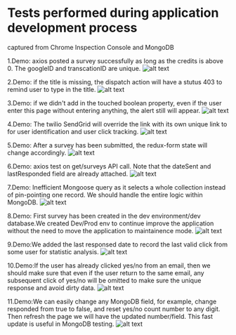 # Tests performed during application development process
captured from Chrome Inspection Console and MongoDB

1.Demo: axios posted a survey successfully as long as the credits is above 0. The googleID and transcationID are unique.
![alt text](https://github.ccs.neu.edu/2020FACS5610SV/project-team_06/blob/master/Project%20Tests/Console-Axios%20Post:survey.png)

2.Demo: if the title is missing, the dispatch action will have a stutus 403 to remind user to type in the title.
![alt text](https://github.ccs.neu.edu/2020FACS5610SV/project-team_06/blob/master/Project%20Tests/Console-Missing%20Title%20Error.png)

3.Demo: if we didn't add in the touched boolean property, even if the user enter this page without entering anything, the alert still will appear.
![alt text](https://github.ccs.neu.edu/2020FACS5610SV/project-team_06/blob/master/Project%20Tests/Console-Reson%20for%20touched%20property.png)

4.Demo: The twilio SendGrid will override the link with its own unique link to for user identification and user click tracking.
![alt text](https://github.ccs.neu.edu/2020FACS5610SV/project-team_06/blob/master/Project%20Tests/Console-SG:Customized%20Links%20Rewritten.png)

5.Demo: After a survey has been submitted, the redux-form state will change accordingly.
![alt text](https://github.ccs.neu.edu/2020FACS5610SV/project-team_06/blob/master/Project%20Tests/Console-Survey%20Logging.png)

6.Demo: axios test on get/surveys API call. Note that the dateSent and lastResponded field are already attached.
![alt text](https://github.ccs.neu.edu/2020FACS5610SV/project-team_06/blob/master/Project%20Tests/Console-Axios%20Get:surveys.png)

7.Demo: Inefficient Mongoose query as it selects a whole collection instead of pin-pointing one record. We should handle the entire logic within MongoDB.
![alt text](https://github.ccs.neu.edu/2020FACS5610SV/project-team_06/blob/master/Project%20Tests/MongoDB-Wrong%20Mongoose%20Query.png)

8.Demo: First survey has been created in the dev environment/dev database.We created Dev/Prod env to continue improve the application without the need to move the application to maintainence mode.
![alt text](https://github.ccs.neu.edu/2020FACS5610SV/project-team_06/blob/master/Project%20Tests/MongoDB-Survey%20Creation.png)

9.Demo:We added the last responsed date to record the last valid click from some user for statistic analysis.
![alt text](https://github.ccs.neu.edu/2020FACS5610SV/project-team_06/blob/master/Project%20Tests/MongoDB-Last%20Responded.png)

10.Demo:If the user has already clicked yes/no from an email, then we should make sure that even if the user return to the same email, any subsequent click of yes/no will be omitted to make sure the unique response and avoid dirty data.
![alt text](https://github.ccs.neu.edu/2020FACS5610SV/project-team_06/blob/master/Project%20Tests/MongoDB-Redundant%20Click.png)

11.Demo:We can easily change any MongoDB field, for example, change responded from true to false, and reset yes/no count number to any digit. Then refresh the page we will have the updated number/field. This fast update is useful in MongoDB testing.
![alt text](https://github.ccs.neu.edu/2020FACS5610SV/project-team_06/blob/master/Project%20Tests/MongoDB-Fast%20Change.png)
